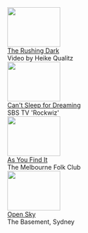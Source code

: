 <div class="yt-entry">
<div class="yt-img">
<a href="?v=DxTKUIL_tpI">
<img src="http://i.ytimg.com/vi/DxTKUIL_tpI/default.jpg" width="120" height="90" />
</a>
</div>
<div class="yt-txt">
<a href="?v=DxTKUIL_tpI">The Rushing Dark</a><br />
Video by Heike Qualitz
</div>
</div>  


</div>
</div>
<div class="yt-entry">
<div class="yt-img">
<a href="?v=2DJJfnrM7hw">
<img src="http://i.ytimg.com/vi/2DJJfnrM7hw/default.jpg" width="120" height="90" />
</a>
</div>
<div class="yt-txt">
<a href="?v=2DJJfnrM7hw">Can't Sleep for Dreaming</a> <br />
SBS TV 'Rockwiz'
</div>
</div>
<div class="yt-entry">
<div class="yt-img">
<a href="?v=1EPzVPGBlBc">
<img src="http://i.ytimg.com/vi/1EPzVPGBlBc/default.jpg" width="120" height="90" />
</a>
</div>
<div class="yt-txt">
<a href="?v=1EPzVPGBlBc">As You Find It</a> <br />
The Melbourne Folk Club


</div>
</div>
<div class="yt-entry">
<div class="yt-img">
<a href="?v=xbO8nk_jeSY">
<img src="http://i.ytimg.com/vi/xbO8nk_jeSY/default.jpg" width="120" height="90" />
</a>
</div>
<div class="yt-txt">
<a href="?v=xbO8nk_jeSY">Open Sky</a> <br />
The Basement, Sydney
</div>
</div>

<div class="clear"></div>

